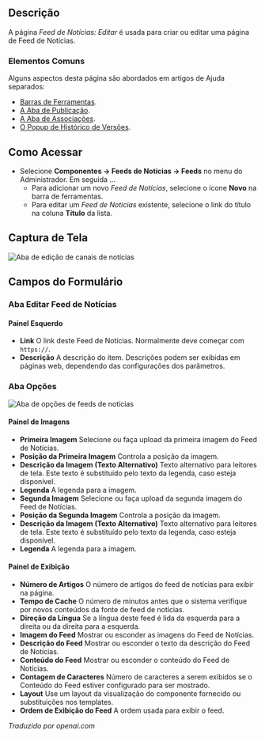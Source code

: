 <!-- Filename: Help4.x:News_Feeds:_Edit / Display title: Feeds de Notícias: Editar -->

## Descrição

A página *Feed de Notícias: Editar* é usada para criar ou editar uma página de Feed de Notícias.

### Elementos Comuns

Alguns aspectos desta página são abordados em artigos de Ajuda separados:

* [Barras de Ferramentas](jdocmanual?article=help/common-elements/toolbars).
* [A Aba de Publicação](jdocmanual?article=help/common-elements/edit-publishing).
* [A Aba de Associações](jdocmanual?article=help/common-elements/edit-associations).
* [O Popup de Histórico de Versões](jdocmanual?article=help/common-elements/edit-version-history).

## Como Acessar

- Selecione **Componentes → Feeds de Notícias → Feeds** no menu do Administrador. Em seguida ...
  - Para adicionar um novo *Feed de Notícias*, selecione o ícone **Novo** na barra de ferramentas.
  - Para editar um *Feed de Notícias* existente, selecione o link do título na coluna **Título** da lista.

## Captura de Tela

![Aba de edição de canais de notícias](../../../pt/images/news-feeds/news-feeds-edit-tab.png)

## Campos do Formulário

### Aba Editar Feed de Notícias

#### Painel Esquerdo

- **Link** O link deste Feed de Notícias. Normalmente deve começar com
  `https://`.
- **Descrição** A descrição do item. Descrições podem ser exibidas em
  páginas web, dependendo das configurações dos parâmetros.

### Aba Opções

![Aba de opções de feeds de notícias](../../../pt/images/news-feeds/news-feeds-options-tab.png)

#### Painel de Imagens

- **Primeira Imagem** Selecione ou faça upload da primeira imagem do Feed de Notícias.
- **Posição da Primeira Imagem** Controla a posição da imagem.
- **Descrição da Imagem (Texto Alternativo)** Texto alternativo para leitores de tela. Este
  texto é substituído pelo texto da legenda, caso esteja disponível.
- **Legenda** A legenda para a imagem.
- **Segunda Imagem** Selecione ou faça upload da segunda imagem do Feed de Notícias.
- **Posição da Segunda Imagem** Controla a posição da imagem.
- **Descrição da Imagem (Texto Alternativo)** Texto alternativo para leitores de tela.
  Este texto é substituído pelo texto da legenda, caso esteja disponível.
- **Legenda** A legenda para a imagem.

#### Painel de Exibição

- **Número de Artigos** O número de artigos do feed de notícias para
  exibir na página.
- **Tempo de Cache** O número de minutos antes que o sistema verifique por novos
  conteúdos da fonte de feed de notícias.
- **Direção da Língua** Se a língua deste feed é lida da
  esquerda para a direita ou da direita para a esquerda.
- **Imagem do Feed** Mostrar ou esconder as imagens do Feed de Notícias.
- **Descrição do Feed** Mostrar ou esconder o texto da descrição do Feed de Notícias.
- **Conteúdo do Feed** Mostrar ou esconder o conteúdo do Feed de Notícias.
- **Contagem de Caracteres** Número de caracteres a serem exibidos se o Conteúdo do Feed
  estiver configurado para ser mostrado.
- **Layout** Use um layout da visualização do componente fornecido ou substituições
  nos templates.
- **Ordem de Exibição do Feed** A ordem usada para exibir o feed.

*Traduzido por openai.com*

